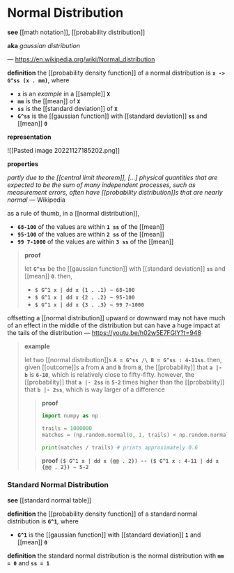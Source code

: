 # Normal Distribution

**see** [[math notation]], [[probability distribution]]

**aka** _gaussian distribution_

&mdash; <https://en.wikipedia.org/wiki/Normal_distribution>

**definition** the [[probability density function]] of a normal distribution is **`x -> G^ss (x . mm)`**, where

- **`x`** is an _example_ in a [[sample]] **`X`**
- **`mm`** is the [[mean]] of **`X`**
- **`ss`** is the [[standard deviation]] of **`X`**
- **`G^ss`** is the [[gaussian function]] with [[standard deviation]] **`ss`** and [[mean]] **`0`**

**representation**

![[Pasted image 20221127185202.png]]

**properties**

_partly due to the [[central limit theorem]], [...] physical quantities that are expected to be the sum of many independent processes, such as measurement errors, often have [[probability distribution]]s that are nearly normal_ &mdash; Wikipedia

as a rule of thumb, in a [[normal distribution]],

- **`68-100`** of the values are within **`1 ss`** of the [[mean]]
- **`95-100`** of the values are within **`2 ss`** of the [[mean]]
- **`99 7-1000`** of the values are within **`3 ss`** of the [[mean]]

> **proof**
>
> let **`G^ss`** be the [[gaussian function]] with [[standard deviation]] **`ss`** and [[mean]] **`0`**. then,
>
> - **`$ G^1 x | dd x {1 . .1} ~ 68-100`**
> - **`$ G^1 x | dd x {2 . .2} ~ 95-100`**
> - **`$ G^1 x | dd x {3 . .3} ~ 99 7-1000`**

offsetting a [[normal distribution]] upward or downward may not have much of an effect in the middle of the distribution but can have a huge impact at the tails of the distribution &mdash; <https://youtu.be/h02w5E7FGlY?t=948>

> **example**
>
> let two [[normal distribution]]s **`A = G^ss /\ B = G^ss : 4-11ss`**. then, given [[outcome]]s **`a`** from **`A`** and **`b`** from **`B`**, the [[probability]] that **`a |- b`** is **`6-10`**, which is relatively close to fifty-fifty. however, the [[probability]] that **`a |- 2ss`** is **`5-2`** times higher than the [[probability]] that **`b |- 2ss`**, which is way larger of a difference
>
> > **proof**
> >
> > ```python
> > import numpy as np
> >
> > trails = 1000000
> > matches = (np.random.normal(0, 1, trails) < np.random.normal(4/11, 1, trails)).sum()
> >
> > print(matches / trails) # prints approximately 0.6
> > ```
>
> > **proof** **`($ G^1 x | dd x {@@ . 2}) -- ($ G^1 x : 4-11 | dd x {@@ . 2}) ~ 5-2`**

### Standard Normal Distribution

**see** [[standard normal table]]

**definition** the [[probability density function]] of a standard normal distribution is **`G^1`**, where

- **`G^1`** is the [[gaussian function]] with [[standard deviation]] **`1`** and [[mean]] **`0`**

**definition** the standard normal distribution is the normal distribution with **`mm = 0`** and **`ss = 1`**
